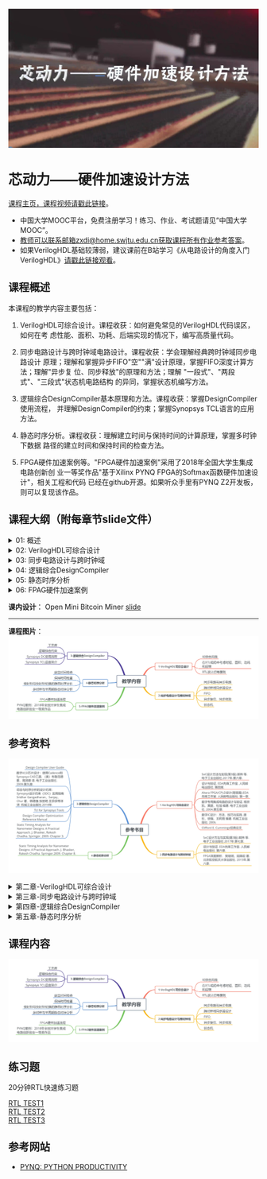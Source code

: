 ![logo](./header.jpg)

芯动力——硬件加速设计方法
===

[课程主页，课程视频请戳此链接](https://www.icourse163.org/course/SWJTU-1207492806)。
- 中国大学MOOC平台，免费注册学习！练习、作业、考试题请见“中国大学MOOC”。
- 教师可以联系邮箱zxdi@home.swjtu.edu.cn获取课程所有作业参考答案。  
- 如果VerilogHDL基础较薄弱，建议课前在B站学习《从电路设计的角度入门VerilogHDL》[请戳此链接观看](https://www.bilibili.com/video/BV1PS4y1s7XW?spm_id_from=333.999.0.0&vd_source=11e1c053bd139ab5a2798c3f31d057df)。



课程概述
---
本课程的教学内容主要包括：

1.  VerilogHDL可综合设计。课程收获：如何避免常见的VerilogHDL代码误区，如何在考
    虑性能、面积、功耗、后端实现的情况下，编写高质量代码。

2.  同步电路设计与跨时钟域电路设计。课程收获：学会理解经典跨时钟域同步电路设计
    原理；理解和掌握异步FIFO"空""满"设计原理，掌握FIFO深度计算方法；理解"异步复
    位、同步释放"的原理和方法；理解 "一段式"、"两段式"、"三段式"状态机电路结构
    的异同，掌握状态机编写方法。

3.  逻辑综合DesignCompiler基本原理和方法。课程收获：掌握DesignCompiler使用流程，
    并理解DesignCompiler的约束；掌握Synopsys TCL语言的应用方法。

4.  静态时序分析。课程收获：理解建立时间与保持时间的计算原理，掌握多时钟下数据
    路径的建立时间和保持时间的检查方法。

5.  FPGA硬件加速案例等。"FPGA硬件加速案例"采用了2018年全国大学生集成电路创新创
    业一等奖作品"基于Xilinx PYNQ FPGA的Softmax函数硬件加速设计"，相关工程和代码
    已经在github开源。如果听众手里有PYNQ Z2开发板，则可以复现该作品。


课程大纲（附每章节slide文件）
---

<details>
<summary>
01: 概述
</summary>

学习目标：了解硬件加速的意义；知悉芯片设计领域的行业分工与特点；熟悉数字芯片设计的流程和EDA工具；

[slide](./slides/1-1.pdf)

</details>

<details>
<summary>
02: VerilogHDL可综合设计
</summary>

学习目标：知悉如何避免常见的VerilogHDL代码误区；掌握如何在考虑性能、面积、功耗、后端实现的情况下，编写高质量代码；掌握常见的RTL设计指导原则。

该章节课时标题：

- 2.1. VerilogHDL可综合描述原则，常见语法描述对应的硬件电路结构 [slide](./slides/2-1.pdf)

- 2.2. 在RTL书写中如何考虑延迟、面积等 [slide](./slides/2-2.pdf)

- 2.3. RTL设计指导原则 [slide](./slides/2-3.pdf)
</details>

<details>
<summary>
03: 同步电路设计与跨时钟域
</summary>

学习目标：学会理解经典跨时钟域同步电路设计原理；理解和掌握异步FIFO"空""满"设计原理，掌握FIFO深度计算方法；理解"异步复位、同步释放"的原理和方法；理解
"一段式"、"两段式"、"三段式"状态机电路结构的异同，掌握状态机编写方法。

该章节课时标题：

- 3.1. 亚稳态 [slide](./slides/3-1.pdf)

- 3.2. 单bit信号的跨时钟域传输电路；FIFO导言 [slide](./slides/3-2.pdf)

- 3.3. FIFO-空满信号生成机制与深度设计方法 [slide](./slides/3-3.pdf)

- 3.4. FIFO知识点总结 [slide](./slides/3-4.pdf)

- 3.5. 同步复位异步释放电路设计 [slide](./slides/3-5.pdf)

- 3.6. 状态机概述与分类 [slide](./slides/3-6.pdf)

- 3.7. 两段式与三段式状态机的电路设计结构与分析 [slide](./slides/3-7.pdf)

</details>


<details>
<summary>
04: 逻辑综合DesignCompiler
</summary>

学习目标：掌握DesignCompiler使用流程，并理解DesignCompiler的约束；掌握Synopsys
TCL语言的应用方法。

该章节课时标题：

- 4.1. 逻辑综合概述与基本知识 [slide](./slides/4-1.pdf)

- 4.2. 标准单元工艺库 [slide](./slides/4-2.pdf)

- 4.3. 逻辑综合中如何施加环境约束 [slide](./slides/4-3.pdf)

- 4.4. 逻辑综合设计约束 [slide](./slides/4-4.pdf)

- 4.5. 逻辑综合中优化电路常用方法 [slide](./slides/4-5.pdf)

- 4.6. Synopsys TCL语言简介 [slide](./slides/4-6.pdf)
</details>

<details>
<summary>
05: 静态时序分析
</summary>

学习目标：理解建立时间与保持时间的计算原理，掌握多时钟下数据路径的建立时间和保持时间的检查方法。

该章节课时标题：

- 5.1. 静态时序分析入门 [slide](./slides/5-1.pdf)

- 5.2. 静态时序分析工具如何检查时序路径的建立时间 [slide](./slides/5-2.pdf)

- 5.3. 保持时间检查 [slide](./slides/5-3.pdf)

- 5.4. 慢时钟与快时钟切换的静态时序分析 [slide](./slides/5-4.pdf)

- 5.5. 多时钟与半周期静态时序分析 [slide](./slides/5-5.pdf)
</details>

<details>
<summary>
06: FPAG硬件加速案例
</summary>

学习目标：FPGA硬件加速案例-人工智能算法中softmax函数的硬件加速设计。基于给出的"FPGA硬件加速案例"的开源代码，理解并复现该作品。相关工程和代码已经在github开源。

[slide](./slides/6-1.pdf)

</details>

**课内设计**：
Open Mini Bitcoin Miner [slide](./slides/ASIC_ex.pdf)  

---
**课程图片**：
![课程图片](./jxnr-horizontal.webp)

参考资料
---
![参考书目](./cksm.webp)

<details>
<summary>
第二章-VerilogHDL可综合设计
</summary>

1.  SoC设计方法与实现(第3版).郭炜 等. 电子工业出版社.2017年.第六章.

2.  设计与验证. EDA先锋工作室. 人民邮电出版社. 第四章.

3.  Altera FPGA/CPLD设计(高级篇).EDA先锋工作室. 人民邮电出版社. 第一章.

4.  数字专用集成电路的设计与验证. 杨宗凯，黄建，杜旭 编著.
    电子工业出版社. 2004.第五章.

5.  数字IC设计：方法、技巧与实践. 唐杉，徐强，王莉薇 编著.
    机械工业出版社. 2006.

6.  Clifford E. Cummings经典论文
</details>

<details>
<summary>
第三章-同步电路设计与跨时钟域
</summary>

1.  SoC设计方法与实现(第3版).郭炜 等. 电子工业出版社.2017年.第七章.

2.  设计与验证. EDA先锋工作室. 人民邮电出版社. 第六章.

3.  FPGA深度解析. 樊继明，陆锦宏 著. 北京航空航天大学出版社.
    2015年.第八章.
</details>

<details>
<summary>
第四章-逻辑综合DesignCompiler
</summary>

1.  Design Compiler User Guide

2.  数字VLSI芯片设计：使用Cadence和Synopsys CAD工具. （美）布鲁范德
    著，周润德 译. 电子工业出版社. 2009.第九章.

3.  综合与时序分析的设计约束：Synopsys设计约束（SDC）实用指南

4.  Sridhar Gangadharan，Sanjay，Chur 著，韩德强 张丽艳 王宗侠等译 译.
    机械工业出版社.2018年.

5.  Tcl for Synopsys Tools

6.  Design Compiler Optimization Reference Manual

7.  Static Timing Analysis for Nanometer Designs: A Practical
    Approach. J. Bhasker, Rakesh Chadha. Springer. 2009. Chapter 3.
</details>

<details>
<summary>
第五章-静态时序分析
</summary>

1. Static Timing Analysis for Nanometer Designs: A Practical Approach. J.
Bhasker, Rakesh Chadha. Springer.2009. Chapter 8.
</details>


课程内容
---
![教学内容](./jxnr-horizontal.webp)


练习题
---
20分钟RTL快速练习题  

 [RTL TEST1](./test/RTL_TEST.zip)  
 [RTL TEST2](./test2/test2.zip)  
 [RTL TEST3](./test3/test_student.zip)


参考网站
---
- [PYNQ: PYTHON PRODUCTIVITY](http://www.pynq.io/)
